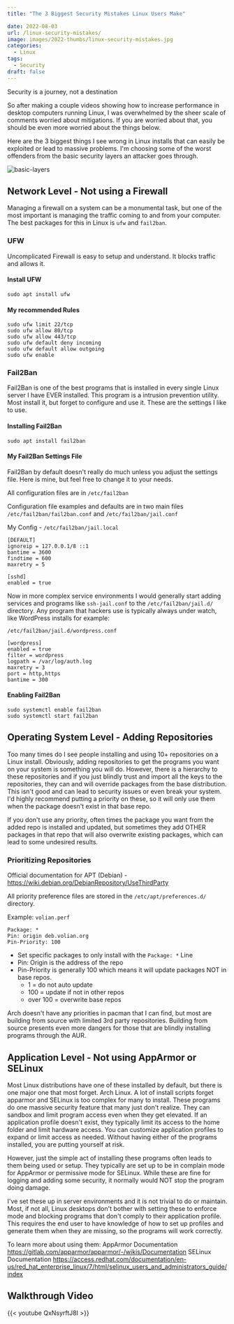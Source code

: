 ```yaml
---
title: "The 3 Biggest Security Mistakes Linux Users Make"

date: 2022-08-03
url: /linux-security-mistakes/
image: images/2022-thumbs/linux-security-mistakes.jpg
categories:
  - Linux
tags:
  - Security
draft: false
---
```

Security is a journey, not a destination
<!--more-->

So after making a couple videos showing how to increase performance in desktop computers running Linux, I was overwhelmed by the sheer scale of comments worried about mitigations. If you are worried about that, you should be even more worried about the things below. 

Here are the 3 biggest things I see wrong in Linux installs that can easily be exploited or lead to massive problems. I'm choosing some of the worst offenders from the basic security layers an attacker goes through. 

![basic-layers](/images/2022/linux-security-mistakes/basic-layers.png)

## Network Level - Not using a Firewall

Managing a firewall on a system can be a monumental task, but one of the most important is managing the traffic coming to and from your computer. The best packages for this in Linux is `ufw` and `fail2ban`.

### UFW
Uncomplicated Firewall is easy to setup and understand. It blocks traffic and allows it. 

#### Install UFW
```
sudo apt install ufw
```

#### My recommended Rules
```
sudo ufw limit 22/tcp
sudo ufw allow 80/tcp
sudo ufw allow 443/tcp
sudo ufw default deny incoming
sudo ufw default allow outgoing
sudo ufw enable
```

### Fail2Ban
Fail2Ban is one of the best programs that is installed in every single Linux server I have EVER installed. This program is a intrusion prevention utility. Most install it, but forget to configure and use it. These are the settings I like to use.

#### Installing Fail2Ban
```
sudo apt install fail2ban
```

#### My Fail2Ban Settings File
Fail2Ban by default doesn't really do much unless you adjust the settings file. Here is mine, but feel free to change it to your needs.

All configuration files are in `/etc/fail2ban`

Configuration file examples and defaults are in two main files `/etc/fail2ban/fail2ban.conf` and `/etc/fail2ban/jail.conf`

My Config - `/etc/fail2ban/jail.local`

```
[DEFAULT]
ignoreip = 127.0.0.1/8 ::1
bantime = 3600
findtime = 600
maxretry = 5

[sshd]
enabled = true
```

Now in more complex service environments I would generally start adding services and programs like `ssh-jail.conf` to the `/etc/fail2ban/jail.d/` directory. Any program that hackers use is typically always under watch, like WordPress installs for example:

`/etc/fail2ban/jail.d/wordpress.conf`

```
[wordpress]
enabled = true
filter = wordpress
logpath = /var/log/auth.log
maxretry = 3
port = http,https
bantime = 300
```

#### Enabling Fail2Ban
```
sudo systemctl enable fail2ban
sudo systemctl start fail2ban
```

## Operating System Level - Adding Repositories
Too many times do I see people installing and using 10+ repositories on a Linux install. Obviously, adding repositories to get the programs you want on your system is something you will do. However, there is a hierarchy to these repositories and if you just blindly trust and import all the keys to the repositories, they can and will override packages from the base distribution. This isn't good and can lead to security issues or even break your system. I'd highly recommend putting a priority on these, so it will only use them when the package doesn't exist in that base repo. 

If you don't use any priority, often times the package you want from the added repo is installed and updated, but sometimes they add OTHER packages in that repo that will also overwrite existing packages, which can lead to some undesired results. 

### Prioritizing Repositories
Official documentation for APT (Debian) - <https://wiki.debian.org/DebianRepository/UseThirdParty>

All priority preference files are stored in the `/etc/apt/preferences.d/` directory.

Example: `volian.perf`
```
Package: *
Pin: origin deb.volian.org
Pin-Priority: 100
```

- Set specific packages to only install with the `Package: *` Line
- Pin: Origin is the address of the repo
- Pin-Priority is generally 100 which means it will update packages NOT in base repos.
	- 1 = do not auto update
	- 100 = update if not in other repos
	- over 100 = overwrite base repos

Arch doesn't have any priorities in pacman that I can find, but most are building from source with limited 3rd party repositories. Building from source presents even more dangers for those that are blindly installing programs through the AUR. 

## Application Level - Not using AppArmor or SELinux
Most Linux distributions have one of these installed by default, but there is one major one that most forget. Arch Linux. A lot of install scripts forget apparmor and SELinux is too complex for many to install. These programs do one massive security feature that many just don't realize. They can sandbox and limit program access even when they get elevated. If an application profile doesn't exist, they typically limit its access to the home folder and limit hardware access. You can customize application profiles to expand or limit access as needed. Without having either of the programs installed, you are putting yourself at risk. 

However, just the simple act of installing these programs often leads to them being used or setup. They typically are set up to be in complain mode for AppArmor or permissive mode for SELinux. While these are fine for logging and adding some security, it normally would NOT stop the program doing damage.

I've set these up in server environments and it is not trivial to do or maintain. Most, if not all, Linux desktops don't bother with setting these to enforce mode and blocking programs that don't comply to their application profile. This requires the end user to have knowledge of how to set up profiles and generate them when they are missing, so the programs will work correctly. 

To learn more about using them:
AppArmor Documentation <https://gitlab.com/apparmor/apparmor/-/wikis/Documentation>
SELinux Documentation <https://access.redhat.com/documentation/en-us/red_hat_enterprise_linux/7/html/selinux_users_and_administrators_guide/index>

## Walkthrough Video

{{< youtube QxNsyrftJ8I >}}


